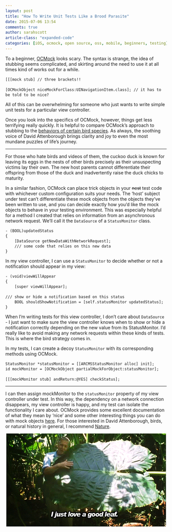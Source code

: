 ```yaml
---
layout: post
title: "How To Write Unit Tests Like a Brood Parasite"
date: 2015-07-06 13:54
comments: true
author: sarahscott
article-class: "expanded-code"
categories: [iOS, ocmock, open source, oss, mobile, beginners, testing]
---
```


To a beginner, [OCMock](http://ocmock.org/) looks scary. The syntax is strange, the idea of stubbing seems complicated, and skirting around the need to use it at all times kind of works out for a while.

```objc
[[[mock stub] // three brackets!!

[OCMockObject niceMockForClass:UINavigationItem.class]; // it has to be told to be nice?
```

All of this can be overwhelming for someone who just wants to write simple unit tests for a particular view controller.

Once you look into the specifics of OCMock, however, things get less terrifying really quickly. It is helpful to compare OCMock’s approach to stubbing to the [behaviors of certain bird species](https://vimeo.com/60553870). As always, the soothing voice of David Attenborough brings clarity and joy to even the most mundane puzzles of life’s journey.


<!-- more -->

----------------

For those who hate birds and videos of them, the cuckoo duck is known for leaving its eggs in the nests of other birds precisely as their unsuspecting victims lay their own. The new host parents cannot differentiate their offspring from those of the duck and inadvertently raise the duck chicks to maturity.

In a similar fashion, OCMock can place trick objects in your ~~nest~~ test code with whichever custom configuration suits your needs. The ‘host’ subject under test can’t differentiate these mock objects from the objects they’ve been written to use, and you can decide exactly how you’d like the mock objects to behave in your testing environment. This was especially helpful for a method I created that relies on information from an asynchronous network request. We’ll call it the ```DataSource``` of a ```StatusMonitor``` class.

```objc
- (BOOL)updatedStatus
{
 	[DataSource getNewDataWithNetworkRequest];
	/// some code that relies on this new data
}
```
In my view controller, I can use a ```StatusMonitor``` to decide whether or not a notification should appear in my view:

```objc
- (void)viewWillAppear
{
 	[super viewWillAppear];

/// show or hide a notification based on this status
	BOOL shouldShowNotification = [self.statusMonitor updatedStatus];
}
```

When I’m writing tests for this view controller, I don’t care about ```DataSource``` - I just want to make sure the view controller knows when to show or hide a notification correctly depending on the new value from its StatusMonitor. I’d really like to avoid making any network requests within these kinds of tests. This is where the bird strategy comes in.

In my tests, I can create a decoy ```StatusMonitor``` with its corresponding methods using OCMock.

```objc
StatusMonitor *statusMonitor = [[ARCMSStatusMonitor alloc] init];
id mockMonitor = [OCMockObject partialMockForObject:statusMonitor];

[[[mockMonitor stub] andReturn:@YES] checkStatus];
```

----------------

I can then assign mockMonitor to the ```statusMonitor``` property of my view controller under test. In this way, the dependency on a network connection disappears, my view controller is happy, and my test can isolate the functionality I care about. OCMock provides some excellent documentation of what they mean by ‘nice’ and some other interesting things you can do with mock objects [here](http://ocmock.org/features/). For those interested in David Attenborough, birds, or natural history in general, I recommend  [Nature](http://www.bbc.co.uk/nature/collections/p0048522).

<div style="text-align:center;">
<img src = "/images/2015-07-06-how-to-write-unit-tests-like-a-brood-parasite/attenborough.gif">
</div>
